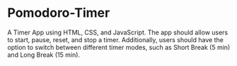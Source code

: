 # Pomodoro-Timer
 A Timer App using HTML, CSS, and JavaScript. The app should allow users to start, pause, reset, and stop a timer. Additionally, users should have the option to switch between different timer modes, such as Short Break (5 min) and Long Break (15 min). 
